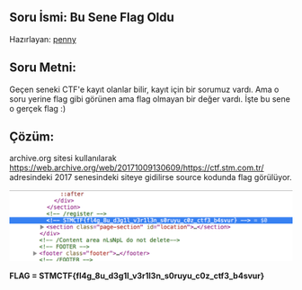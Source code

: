 ## Soru İsmi: Bu Sene Flag Oldu
Hazırlayan: [penny](https://github.com/pennylaneparker)
## Soru Metni: 

Geçen seneki CTF'e kayıt olanlar bilir, kayıt için bir sorumuz vardı. Ama o soru yerine flag gibi görünen ama flag olmayan bir değer vardı. İşte bu sene o gerçek flag :)

## Çözüm: 

archive.org sitesi kullanılarak https://web.archive.org/web/20171009130609/https://ctf.stm.com.tr/ adresindeki 2017 senesindeki siteye gidilirse source kodunda flag görülüyor.

![Preview](s1.png)

**FLAG = STMCTF{fl4g_8u_d3g1l_v3r1l3n_s0ruyu_c0z_ctf3_b4svur}**
